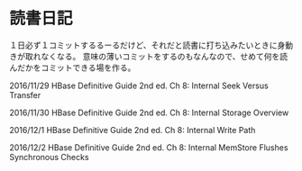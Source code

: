 # 読書日記

１日必ず１コミットするるーるだけど、それだと読書に打ち込みたいときに身動きが取れなくなる。
意味の薄いコミットをするのもなんなので、せめて何を読んだかをコミットできる場を作る。


2016/11/29
HBase Definitive Guide 2nd ed.
Ch 8: Internal
Seek Versus Transfer

2016/11/30
HBase Definitive Guide 2nd ed.
Ch 8: Internal
Storage
Overview

2016/12/1
HBase Definitive Guide 2nd ed.
Ch 8: Internal
Write Path

2016/12/2
HBase Definitive Guide 2nd ed.
Ch 8: Internal
MemStore Flushes
Synchronous Checks